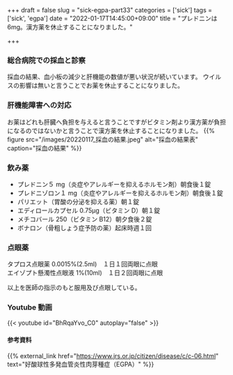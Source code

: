+++
draft = false
slug = "sick-egpa-part33"
categories = ['sick']
tags = ['sick', 'egpa']
date = "2022-01-17T14:45:00+09:00"
title = "プレドニンは6mg。漢方薬を休止することになりました。"

+++

### 総合病院での採血と診察

採血の結果、血小板の減少と肝機能の数値が悪い状況が続いています。
ウイルスの影響は無いと言うことでお薬を休止することになりました。

<!--more-->

### 肝機能障害への対応

お薬はどれも肝臓へ負担を与えると言うことですがビタミン剤より漢方薬が負担になるのではないかと言うことで漢方薬を休止することになりました。
{{% figure src="/images/20220117_採血の結果.jpeg" alt="採血の結果表" caption="採血の結果" %}}

### 飲み薬

- プレドニン５ mg（炎症やアレルギーを抑えるホルモン剤）朝食後１錠
- プレドニゾロン１ mg（炎症やアレルギーを抑えるホルモン剤）朝食後１錠
- パリエット（胃酸の分泌を抑える薬）朝１錠
- エディロールカプセル 0.75μg（ビタミン D）朝１錠
- メチコバール 250（ビタミン B12）朝夕食後２錠
- ボナロン（骨粗しょう症予防の薬）起床時週１回

### 点眼薬

タプロス点眼薬 0.0015%(2.5ml)　１日１回両眼に点眼  
エイゾプト懸濁性点眼液 1%(10ml)　１日２回両眼に点眼

以上を医師の指示のもと服用及び点眼している。

### Youtube 動画

{{< youtube id="BhRqaYvo_C0" autoplay="false" >}}

#### 参考資料

{{% external_link href="https://www.jrs.or.jp/citizen/disease/c/c-06.html" text="好酸球性多発血管炎性肉芽種症（EGPA）" %}}
